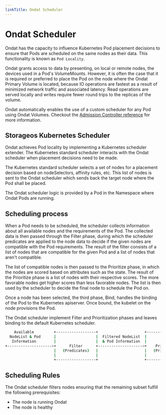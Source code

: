 ```yaml
---
linkTitle: Ondat Scheduler
---
```


# Ondat Scheduler

Ondat has the capacity to influence Kubernetes Pod placement decisions to
ensure that Pods are scheduled on the same nodes as their data. This
functionality is known as `Pod Locality`.

Ondat grants access to data by presenting, on local or remote nodes, the
devices used in a Pod's VolumeMounts. However, it is often the case that it is
required or preferred to place the Pod on the node where the Ondat Primary
Volume is located, because IO operations are fastest as a result of minimized
network traffic and associated latency. Read operations are served locally and
writes require fewer round trips to the replicas of the volume.

Ondat automatically enables the use of a custom scheduler for any Pod
using Ondat Volumes. Checkout the [Admission Controller reference](/docs/reference/scheduler/admission-controller) for more
information.


## Storageos Kubernetes Scheduler

Ondat achieves Pod locality by implementing a Kubernetes scheduler
extender. The Kubernetes standard scheduler interacts with the Ondat
scheduler when placement decisions need to be made.

The Kubernetes standard scheduler selects a set of nodes for a placement
decision based on nodeSelectors, affinity rules, etc. This list of nodes is
sent to the Ondat scheduler which sends back the target node where the Pod
shall be placed.

The Ondat scheduler logic is provided by a Pod in the Namespace where
Ondat Pods are running.

## Scheduling process

When a Pod needs to be scheduled, the scheduler collects information
about all available nodes and the requirements of the Pod. The collected
data is then passed through the Filter phase, during which the scheduler predicates
are applied to the node data to decide if the given nodes are compatible
with the Pod requirements. The result of the filter consists of a list of nodes
that are compatible for the given Pod and a list of nodes that aren't
compatible.

The list of compatible nodes is then passed to the Prioritize phase, in which
the nodes are scored based on attributes such as the state. The result of the
Prioritize phase is a list of nodes with their respective scores. The more
favorable nodes get higher scores than less favorable nodes. The list is then
used by the scheduler to decide the final node to schedule the Pod on.

Once a node has been selected, the third phase, Bind, handles the binding
of the Pod to the Kubernetes apiserver. Once bound, the kubelet on the node
provisions the Pod.

The Ondat scheduler implement Filter and Prioritization phases and leaves
binding to the default Kubernetes scheduler.

```bash
    Available         +------------------+                     +------------------+
  NodeList & Pod      |                  |  Filtered NodeList  |                  |    Scored
   Information        |                  |  & Pod Information  |                  |   NodeList
+-------------------->+      Filter      +-------------------->+    Prioritize    |--------------->
                      |   (Predicates)   |                     |   (Priorities)   |
                      |                  |                     |                  |
                      +------------------+                     +------------------+

```


## Scheduling Rules

The Ondat scheduler filters nodes ensuring that the remaining subset
fulfill the following prerequisites:

- The node is running Ondat
- The node is healthy


